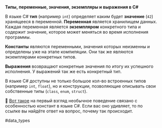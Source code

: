 **Типы, переменные, значения, экземпляры и выражения в C#**

В языке C# **тип** (например `int`) определяет каким будет **значение** (`42`) хранящееся в переменной. **Переменная** является хранилищем данных. Каждая переменная является **экземпляром** конкретного типа и содержит значение, которое может меняться во время исполнения программы.

**Константы** являются переменными, значения которых неизменны и определены уже на этапе компиляции. Они так же являются экземплярами конкретных типов.

**Выражения** возвращают конкретные значения по итогу их успешного исполнения. У выражений так же есть конкретный тип.

В языке C# доступны не только большое кол-во встроенных типов (например `int`, `float`), но и конструкции, позволяющие описывать свои собственные типы (`class`, `enum`, `struct`).

💬 [Вот такое](https://telegra.ph/static-vs-const-09-16) на первый взгляд необычное поведение связано с особенностью констант в языке C#. Если вас оно удивляет, то по ссылке вы найдёте ответ на вопрос, почему так происходит. 

#data_types
